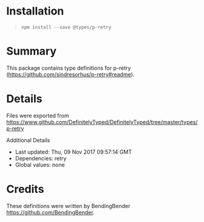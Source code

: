 # Installation
> `npm install --save @types/p-retry`

# Summary
This package contains type definitions for p-retry (https://github.com/sindresorhus/p-retry#readme).

# Details
Files were exported from https://www.github.com/DefinitelyTyped/DefinitelyTyped/tree/master/types/p-retry

Additional Details
 * Last updated: Thu, 09 Nov 2017 09:57:14 GMT
 * Dependencies: retry
 * Global values: none

# Credits
These definitions were written by BendingBender <https://github.com/BendingBender>.
